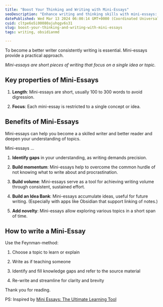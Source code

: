 ```yaml
---
title: "Boost Your Thinking and Writing with Mini-Essays"
seoDescription: "Enhance writing and thinking skills with mini-essays: concise, focused writing exercises to deepen understanding and overcome writer's block"
datePublished: Wed Mar 13 2024 06:00:14 GMT+0000 (Coordinated Universal Time)
cuid: cltpe6o5i00080ajuhqgv6s31
slug: boost-your-thinking-and-writing-with-mini-essays
tags: writing, obsidianmd

---
```


To become a better writer consistently writing is essential. Mini-essays provide a practical approach.

*Mini-essays are short pieces of writing that focus on a single idea or topic.*

## Key properties of Mini-Essays

1. **Length**: Mini-essays are short, usually 100 to 300 words to avoid digression.
    
2. **Focus**: Each mini-essay is restricted to a single concept or idea.
    

## Benefits of Mini-Essays

Mini-essays can help you become a a skilled writer and better reader and deepen your understanding of topics.

Mini-essays ...

1. **Identify gaps** in your understanding, as writing demands precision.
    
2. **Build momentum**: Mini-essays help to overcome the common hurdle of not knowing what to write about and procrastination.
    
3. **Build volume**: Mini-essays serve as a tool for achieving writing volume through consistent, sustained effort.
    
4. **Build an Idea Bank**: Mini-essays accumulate ideas, useful for future writing. (Especially with apps like Obsidian that support linking of notes.)
    
5. **Add novelty**: Mini-essays allow exploring various topics in a short span of time.
    

## How to write a Mini-Essay

Use the Feynman-method:

1. Choose a topic to learn or explain
    
2. Write as if teaching someone
    
3. Identify and fill knowledge gaps and refer to the source material
    
4. Re-write and streamline for clarity and brevity
    

Thank you for reading.

PS: Inspired by [Mini Essays: The Ultimate Learning Tool](https://youtube.com/watch?v=N4YjXJVzoZY&si=NYOVq7ly1QjfozAF)